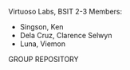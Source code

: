 Virtuoso Labs, BSIT 2-3
Members:
- Singson, Ken
- Dela Cruz, Clarence Selwyn
- Luna, Viemon

GROUP REPOSITORY
